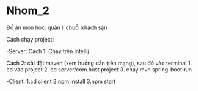 # Nhom_2
Đồ án môn học: quản lí chuỗi khách sạn

Cách chạy project:

-Server: 
  Cách 1: Chạy trên intellij

  Cách 2: cài đặt maven (xem hướng dẫn trên mạng), 
          sau đó vào terminal
          1. cd vào project 
          2. cd server/com.hust.project
          3. chạy mvn spring-boot:run
        
-Client: 
    1.cd client
    2.npm install
    3.npm start
